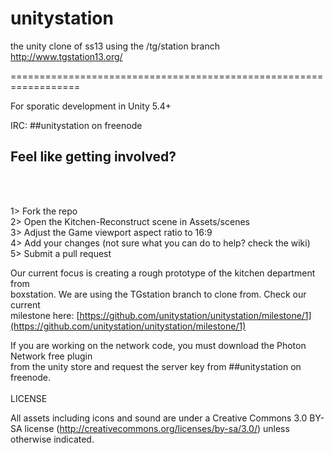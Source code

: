 # unitystation
the unity clone of ss13 using the /tg/station branch http://www.tgstation13.org/

==================================================================

For sporatic development in Unity 5.4+

IRC: ##unitystation on freenode

## Feel like getting involved?
<br><br>

1> Fork the repo<br>
2> Open the Kitchen-Reconstruct scene in Assets/scenes<br>
3> Adjust the Game viewport aspect ratio to 16:9<br>
4> Add your changes (not sure what you can do to help? check the wiki)<br>
5> Submit a pull request<br>

Our current focus is creating a rough prototype of the kitchen department from<br>
boxstation. We are using the TGstation branch to clone from. Check our current<br>
milestone here: [https://github.com/unitystation/unitystation/milestone/1](https://github.com/unitystation/unitystation/milestone/1)

If you are working on the network code, you must download the Photon Network free plugin<br>
from the unity store and request the server key from ##unitystation on freenode.
<br><br>
LICENSE

All assets including icons and sound are under a Creative Commons 3.0 BY-SA license (http://creativecommons.org/licenses/by-sa/3.0/) unless otherwise indicated.